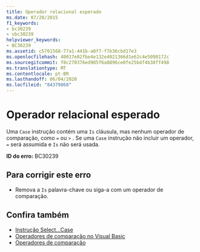 ```yaml
---
title: Operador relacional esperado
ms.date: 07/20/2015
f1_keywords:
- bc30239
- vbc30239
helpviewer_keywords:
- BC30239
ms.assetid: c5701568-77a1-441b-a0f7-f7b36cbd17e3
ms.openlocfilehash: 40017e02fbe4e132e4021366d1e62c4e5098172c
ms.sourcegitcommit: f8c270376ed905f6a8896ce0fe25b4f4b38ff498
ms.translationtype: MT
ms.contentlocale: pt-BR
ms.lasthandoff: 06/04/2020
ms.locfileid: "84379868"
---
```

# <a name="relational-operator-expected"></a>Operador relacional esperado
Uma `Case` instrução contém uma `Is` cláusula, mas nenhum operador de comparação, como `=` ou `>` . Se uma `Case` instrução não incluir um operador, `=` será assumida e `Is` não será usada.  
  
 **ID do erro:** BC30239  
  
## <a name="to-correct-this-error"></a>Para corrigir este erro  
  
- Remova a `Is` palavra-chave ou siga-a com um operador de comparação.  
  
## <a name="see-also"></a>Confira também

- [Instrução Select...Case](../language-reference/statements/select-case-statement.md)
- [Operadores de comparação no Visual Basic](../programming-guide/language-features/operators-and-expressions/comparison-operators.md)
- [Operadores de comparação](../language-reference/operators/comparison-operators.md)
